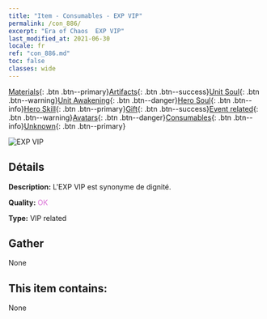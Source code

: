 ```yaml
---
title: "Item - Consumables - EXP VIP"
permalink: /con_886/
excerpt: "Era of Chaos  EXP VIP"
last_modified_at: 2021-06-30
locale: fr
ref: "con_886.md"
toc: false
classes: wide
---
```

 [Materials](/ItemsFR/){: .btn .btn--primary}[Artifacts](/ItemsFR/Artifacts/){: .btn .btn--success}[Unit Soul](/ItemsFR/UnitSoul/){: .btn .btn--warning}[Unit Awakening](/ItemsFR/UnitAwakening/){: .btn .btn--danger}[Hero Soul](/ItemsFR/HeroSoul/){: .btn .btn--info}[Hero Skill](/ItemsFR/HeroSkill/){: .btn .btn--primary}[Gift](/ItemsFR/Gift/){: .btn .btn--success}[Event related](/ItemsFR/Events/){: .btn .btn--warning}[Avatars](/ItemsFR/Avatars/){: .btn .btn--danger}[Consumables](/ItemsFR/Consumables/){: .btn .btn--info}[Unknown](/ItemsFR/Unknown/){: .btn .btn--primary}

 ![EXP VIP](/images/t/i_101.png)

## Détails
 **Description:** L'EXP VIP est synonyme de dignité.

 **Quality:** <span style="color: #DA70D6">OK</span>

 **Type:** VIP related

## Gather

  None

## This item contains:

  None

